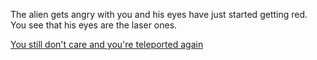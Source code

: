 The alien gets angry with you
and his eyes have just started getting red.
You see that  his eyes are the laser ones.

[You still don't care and you're teleported again](../../../../../marshmallow.md)
